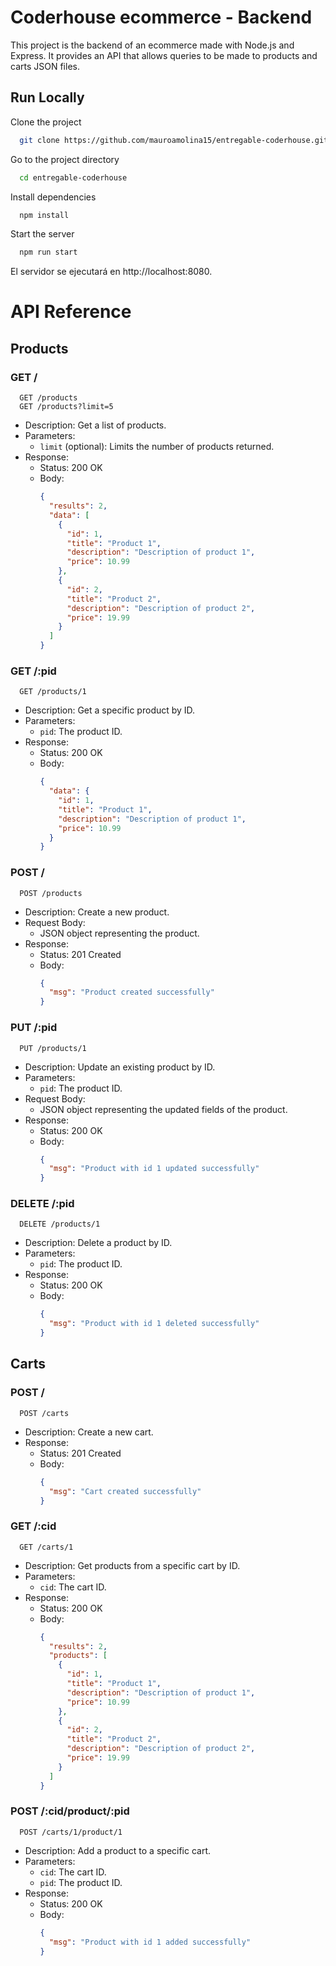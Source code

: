 # Coderhouse ecommerce - Backend

This project is the backend of an ecommerce made with Node.js and Express. It provides an API that allows queries to be made to products and carts JSON files.

## Run Locally

Clone the project

```bash
  git clone https://github.com/mauroamolina15/entregable-coderhouse.git
```

Go to the project directory

```bash
  cd entregable-coderhouse
```

Install dependencies

```bash
  npm install
```

Start the server

```bash
  npm run start
```

El servidor se ejecutará en http://localhost:8080.

# API Reference

## Products

### GET /

```http
  GET /products
  GET /products?limit=5
```

- Description: Get a list of products.
- Parameters:
  - `limit` (optional): Limits the number of products returned.
- Response:
  - Status: 200 OK
  - Body:
    ```json
    {
      "results": 2,
      "data": [
        {
          "id": 1,
          "title": "Product 1",
          "description": "Description of product 1",
          "price": 10.99
        },
        {
          "id": 2,
          "title": "Product 2",
          "description": "Description of product 2",
          "price": 19.99
        }
      ]
    }
    ```

### GET /:pid

```http
  GET /products/1
```

- Description: Get a specific product by ID.
- Parameters:
  - `pid`: The product ID.
- Response:
  - Status: 200 OK
  - Body:
    ```json
    {
      "data": {
        "id": 1,
        "title": "Product 1",
        "description": "Description of product 1",
        "price": 10.99
      }
    }
    ```

### POST /

```http
  POST /products
```

- Description: Create a new product.
- Request Body:
  - JSON object representing the product.
- Response:
  - Status: 201 Created
  - Body:
    ```json
    {
      "msg": "Product created successfully"
    }
    ```

### PUT /:pid

```http
  PUT /products/1
```

- Description: Update an existing product by ID.
- Parameters:
  - `pid`: The product ID.
- Request Body:
  - JSON object representing the updated fields of the product.
- Response:
  - Status: 200 OK
  - Body:
    ```json
    {
      "msg": "Product with id 1 updated successfully"
    }
    ```

### DELETE /:pid

```http
  DELETE /products/1
```

- Description: Delete a product by ID.
- Parameters:
  - `pid`: The product ID.
- Response:
  - Status: 200 OK
  - Body:
    ```json
    {
      "msg": "Product with id 1 deleted successfully"
    }
    ```

## Carts

### POST /

```http
  POST /carts
```

- Description: Create a new cart.
- Response:
  - Status: 201 Created
  - Body:
    ```json
    {
      "msg": "Cart created successfully"
    }
    ```

### GET /:cid

```http
  GET /carts/1
```

- Description: Get products from a specific cart by ID.
- Parameters:
  - `cid`: The cart ID.
- Response:
  - Status: 200 OK
  - Body:
    ```json
    {
      "results": 2,
      "products": [
        {
          "id": 1,
          "title": "Product 1",
          "description": "Description of product 1",
          "price": 10.99
        },
        {
          "id": 2,
          "title": "Product 2",
          "description": "Description of product 2",
          "price": 19.99
        }
      ]
    }
    ```

### POST /:cid/product/:pid

```http
  POST /carts/1/product/1
```

- Description: Add a product to a specific cart.
- Parameters:
  - `cid`: The cart ID.
  - `pid`: The product ID.
- Response:
  - Status: 200 OK
  - Body:
    ```json
    {
      "msg": "Product with id 1 added successfully"
    }
    ```
